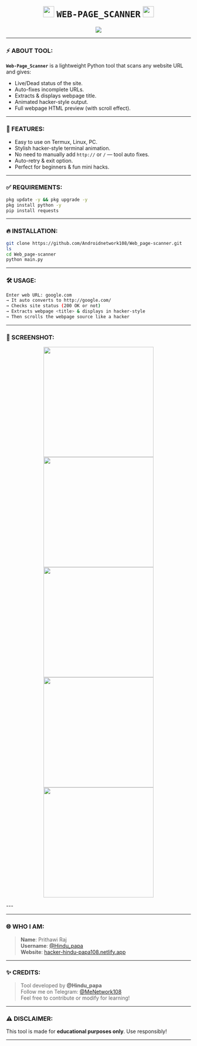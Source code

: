 
<h1 align="center">
  <img src="https://i.imgur.com/wU1Vfpt.gif" width="30"/>
  <b><code>WEB-PAGE_SCANNER</code></b>
  <img src="https://i.imgur.com/wU1Vfpt.gif" width="30"/>
</h1>

<p align="center">
  <img src="https://readme-typing-svg.herokuapp.com?font=Fira+Code&duration=3000&pause=500&center=true&vCenter=true&width=435&lines=Made+By+%40Hindu_papa;Scan+Any+Website+Title+%26+Status;Termux+%2B+Linux+Supported;Stylish+Hacker+CLI+Tool"/>
</p>

---

### ⚡ ABOUT TOOL:

**`Web-Page_Scanner`** is a lightweight Python tool that scans any website URL and gives:

- Live/Dead status of the site.
- Auto-fixes incomplete URLs.
- Extracts & displays webpage title.
- Animated hacker-style output.
- Full webpage HTML preview (with scroll effect).

---

### 🚀 FEATURES:

- Easy to use on Termux, Linux, PC.
- Stylish hacker-style terminal animation.
- No need to manually add `http://` or `/` — tool auto fixes.
- Auto-retry & exit option.
- Perfect for beginners & fun mini hacks.

---

### ✅ REQUIREMENTS:

```bash
pkg update -y && pkg upgrade -y
pkg install python -y
pip install requests
```

---

### 🔥 INSTALLATION:

```bash
git clone https://github.com/Androidnetwork108/Web_page-scanner.git
ls
cd Web_page-scanner
python main.py
```

---

### 🛠️ USAGE:

```bash
Enter web URL: google.com
→ It auto converts to http://google.com/
→ Checks site status (200 OK or not)
→ Extracts webpage <title> & displays in hacker-style
→ Then scrolls the webpage source like a hacker
```

---

### 📸 SCREENSHOT:
<p align="center">
  <a href="https://github.com/Androidnetwork108/Web_page-scanner/blob/main/image/IMG_20250423_082200.jpg">
    <img src="https://github.com/Androidnetwork108/Web_page-scanner/blob/main/image/IMG_20250423_082200.jpg?raw=true" width="300"/>
  </a>
  <a href="https://github.com/Androidnetwork108/Web_page-scanner/blob/main/image/IMG_20250423_081813.jpg">
    <img src="https://github.com/Androidnetwork108/Web_page-scanner/blob/main/image/IMG_20250423_081813.jpg?raw=true" width="300"/>
  </a>
  <a href="https://github.com/Androidnetwork108/Web_page-scanner/blob/main/image/IMG_20250423_081944.jpg">
    <img src="https://github.com/Androidnetwork108/Web_page-scanner/blob/main/image/IMG_20250423_081944.jpg?raw=true" width="300"/>
  </a>
  <a href="https://github.com/Androidnetwork108/Web_page-scanner/blob/main/image/Screenshot_2025-04-23-05-42-16-71_84d3000e3f4017145260f7618db1d683.jpg">
    <img src="https://github.com/Androidnetwork108/Web_page-scanner/blob/main/image/Screenshot_2025-04-23-05-42-16-71_84d3000e3f4017145260f7618db1d683.jpg?raw=true" width="300"/>
  </a>
  <a href="https://github.com/Androidnetwork108/Web_page-scanner/blob/main/image/IMG_20250423_081627.jpg">
    <img src="https://github.com/Androidnetwork108/Web_page-scanner/blob/main/image/IMG_20250423_081627.jpg?raw=true" width="300"/>
  </a>
</p>
---

---

### 🌐 WHO I AM:

> **Name**: Prithawi Raj  
> **Username**: [@Hindu_papa](https://t.me/Hindu_papa)  
> **Website**: [hacker-hindu-papa108.netlify.app](https://hacker-hindu-papa108.netlify.app)

---

### ✨ CREDITS:

> Tool developed by **@Hindu_papa**  
> Follow me on Telegram: [@MeNetwork108](https://t.me/MeNetwork108)  
> Feel free to contribute or modify for learning!

---

### ⚠️ DISCLAIMER:

This tool is made for **educational purposes only**. Use responsibly!

---
